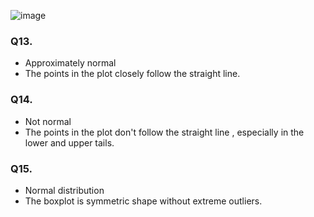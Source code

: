 ![image](https://github.com/user-attachments/assets/10814a3c-7329-4c05-9973-62583b70befd)

### Q13.
- Approximately normal
- The points in the plot closely follow the straight line.

### Q14.
- Not normal
- The points in the plot don't follow the straight line , especially in the lower and upper tails.

### Q15.
- Normal distribution
- The boxplot is symmetric shape without extreme outliers.




